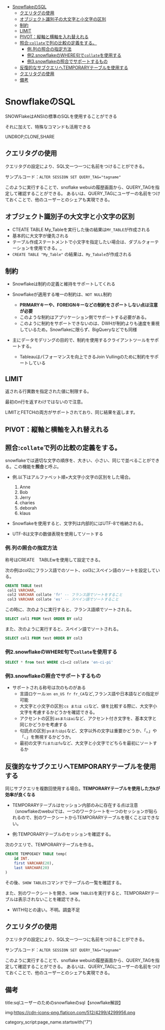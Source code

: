 
- [SnowflakeのSQL](#snowflakeのsql)
  - [クエリタグの使用](#クエリタグの使用)
  - [オブジェクト識別子の大文字と小文字の区別](#オブジェクト識別子の大文字と小文字の区別)
  - [制約](#制約)
  - [LIMIT](#limit)
  - [PIVOT：縦軸と横軸を入れ替えれる](#pivot縦軸と横軸を入れ替えれる)
  - [照合:`collate`で列の比較の定義をする。](#照合collateで列の比較の定義をする)
    - [例.列の照合の指定方法](#例列の照合の指定方法)
    - [例2.snowflakeのWHERE句で`collate`を使用する](#例2snowflakeのwhere句でcollateを使用する)
    - [例3.snowflakeの照合でサポートするもの](#例3snowflakeの照合でサポートするもの)
  - [反復的なサブクエリへTEMPORARYテーブルを使用する](#反復的なサブクエリへtemporaryテーブルを使用する)
  - [クエリタグの使用](#クエリタグの使用-1)
  - [備考](#備考)


# SnowflakeのSQL

SNOWFlakeはANSIの標準のSQLを使用することができる

それに加えて、特殊なコマンドも活用できる

UNDROP,CLONE,SHARE


## クエリタグの使用

クエリタグの設定により、SQL文一つ一つに名前をつけることができる。

サンプルコード：`ALTER SESSION SET QUERY_TAG="tagname"`

このように実行することで、snoflake webuiの履歴画面から、QUERY_TAGを指定して確認することができる。
あるいは、QUERY_TAGにユーザーの名前をつけておくことで、他のユーザーとのシェアも実現できる。


## オブジェクト識別子の大文字と小文字の区別

- CTEATE TABLE My_Tableを実行した後の結果は`MY_TABLE`が作成される
- 基本的に大文字が優先される
- テーブル作成ステートメントで小文字を指定したい場合は、ダブルクォーテーションを使用できる。_
- `CREATE TABLE "My_Table"` の結果は、`My_Tabale`が作成される


## 制約

- Snowflakeは制約の定義と維持をサポートしてくれる

- Snowflakeが適用する唯一の制約は、`NOT NULL`制約
    - **PRIMARYキーや、FOREIGNキーなどの制約をさポートしない点は注意が必要**
    - このような制約はアプリケーション側でサポートする必要がある。
    - このように制約をサポートできないのは、DWHが制約よりも速度を重視しているため。Snowflakeに限らず、BigQueryなどでも同様

- 主にデータモデリングの目的で、制約を使用するクライアントツールをサポートする。
    - Tableauはパフォーマンスを向上できるJoin Vullingのために制約をサポートしている




## LIMIT

返される行異数を指定された値に制限する。

最初のn行を返すわけではないので注意。

LIMITとFETCHの両方がサポートされており、同じ結果を返します。


## PIVOT：縦軸と横軸を入れ替えれる


## 照合:`collate`で列の比較の定義をする。

snowflakeでは適切な文字の順序を、大きい、小さい、同じで並べることができる。この機能を**照合**と呼ぶ。

- 例.以下はアルファベット順+大文字小文字の区別をした場合。
  1. Anne
  2. Bob
  3. Jerry
  4. charies
  5. deborah
  6. klaus

- Snowflakeを使用すると、文字列は内部的にはUTF-8で格納される。

- UTF-8は文字の数値表現を使用してソートする


### 例.列の照合の指定方法

称号はCREATE　TABLEwを使用して設定できる。

次の例はcol2にフランス語でのソート、col3にスペイン語のソートを設定している。

```sql
CREATE TABLE test 
 col1 VARCHAR,
 col2 VARCHAR collate 'fr' -- フランス語でソートをすること
 col3 VARCHAR collate 'es' -- スペイン語でソートすること
```

この時に、次のように実行すると、フランス語順でソートされる。

```sql
SELECT col1 FROM test ORDER BY col2
```

また、次のように実行すると、スペイン語でソートされる。

```sql
SELECT col1 FROM test ORDER BY col3
```



### 例2.snowflakeのWHERE句で`collate`を使用する

```sql
SELECT * from test WHERE c1=c2 collate 'en-ci-pi'
```

### 例3.snowflakeの照合でサポートするもの

- サポートされる称号は次のものがある
    - 言語ロケール:`en en_US fr fr_CA`など,フランス語や日本語などの指定が可能
    - 大文字と小文字の区別:`cs または ci`など、値を比較する際に、大文字小文字を考慮するかどうかを確認できる。
    - アクセントの区別:`asまたはai`など、アクセント付き文字を、基本文字と同じかどうかを考慮する
    - 句読点の区別:`psまたはpi`など、文字以外の文字は重要かどうか、「。」や「、」を無視するかどうか。
    - 最初の文字:`fiまたはfu`など、大文字と小文字でどちらを最初にソートするか




## 反復的なサブクエリへTEMPORARYテーブルを使用する

同じサブクエリを複数回使用する場合。**TEMPORARYテーブルを使用した方kが効率が良くなる**

- TEMPORARYテーブルはセッション内部のみに存在する点は注意（snowflakeのwebuiでは、一つのワークシートを一つのセッションが貼られるので、別のワークシートからTEMPORARYテーブルを覗くことはできない。

- 例:TEMPORARYテーブルのセッションを確認する。

次のクエリで、TEMPORARYテーブルを作る。

```sql
CREATE TEMPOEAEY TABLE temp(
    id INT.
    first VARCHAR(20),
    last VARCHAR(20)
)
```

その後、`SHOW TABLES`コマンドでテーブルの一覧を確認する。

また、別のワークシートを開き、`SHOW TABLES`を実行すると、TEMPORARYテーブルは表示されないことを確認できる。

- WITH句との違い。不明。調査不足



## クエリタグの使用

クエリタグの設定により、SQL文一つ一つに名前をつけることができる。

サンプルコード：`ALTER SESSION SET QUERY_TAG="tagname"`

このように実行することで、snoflake webuiの履歴画面から、QUERY_TAGを指定して確認することができる。
あるいは、QUERY_TAGにユーザーの名前をつけておくことで、他のユーザーとのシェアも実現できる。




## 備考


title:sqlユーザーのためのsnowflakeのsql【snowflake解説】

img:https://cdn-icons-png.flaticon.com/512/4299/4299956.png

category_script:page_name.startswith("7")